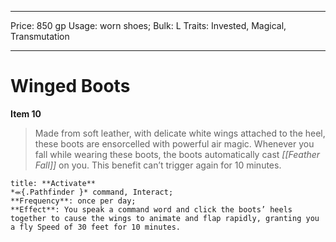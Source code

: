 
---
Price: 850 gp
Usage: worn shoes;
Bulk: L
Traits: Invested, Magical, Transmutation

---

# Winged Boots

**Item 10**

> Made from soft leather, with delicate white wings attached to the heel, these boots are ensorcelled with powerful air magic. Whenever you fall while wearing these boots, the boots automatically cast *[[Feather Fall]]* on you. This benefit can’t trigger again for 10 minutes.

```ad-embed-ability
title: **Activate**
*⬺{.Pathfinder }* command, Interact; 
**Frequency**: once per day;
**Effect**: You speak a command word and click the boots’ heels together to cause the wings to animate and flap rapidly, granting you a fly Speed of 30 feet for 10 minutes.

```
